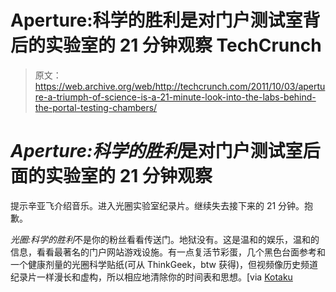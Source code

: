 # Aperture:科学的胜利是对门户测试室背后的实验室的 21 分钟观察 TechCrunch

> 原文：<https://web.archive.org/web/http://techcrunch.com/2011/10/03/aperture-a-triumph-of-science-is-a-21-minute-look-into-the-labs-behind-the-portal-testing-chambers/>

# *Aperture:科学的胜利*是对门户测试室后面的实验室的 21 分钟观察

提示辛亚飞介绍音乐。进入光圈实验室纪录片。继续失去接下来的 21 分钟。抱歉。

*光圈:科学的胜利*不是你的粉丝看看传送门。地狱没有。这是温和的娱乐，温和的信息，看看最著名的门户网站游戏设施。有一点复活节彩蛋，几个黑色台面参考和一个健康剂量的光圈科学贴纸(可从 ThinkGeek，btw 获得)，但视频像历史频道纪录片一样漫长和虚构，所以相应地清除你的时间表和思想。[via [Kotaku](https://web.archive.org/web/20230205045554/http://kotaku.com/5845965/go-behind-the-scenes-of-portal-with-this-aperture-science-documentary)